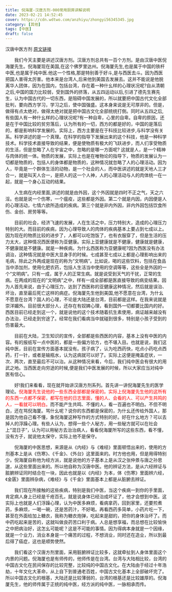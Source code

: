 ```yaml
---
title: 倪海厦-汉唐方剂-000常用厨房讲解说明
date: 2023-02-21 14:52:45
cover: https://cdn.wdtwo.com/anzhiyu/zhongyi56345345.jpg
category: [其他]
tags: [中医]
draft: false
---
```


汉唐中医方剂
[原文链接](http://www.jingfangzhijia.cn/list-156-1.html)
<!--more-->

　　我们今天主要是讲述汉唐方剂。汉唐方剂总共有一百个方剂。是由汉唐中医倪海厦先生。倪海厦现在美国,在这个佛罗里达州。倪海厦先生,也是属于中国的铁杆中医,也是属于纯中医.他这一个性格,那是特别善于好斗,是与西医去斗。因为西医把国人害得太厉害。他本来是台湾人,后来他到美国去发展去。这并不能说是他脱离华人团体，因为在国内，包括台湾，存在着一种什幺样的心理状况呢?自从清朝之后,中国的国力比较弱，受到国外的挤落，从五四运动以后,引进了德先生赛先生，认为中国古代的一切东西，是阻碍中国发展的，所以就要把中国古代文化全部批判，要向西方学习，学习之后，使中国强盛。这本身来说是无可厚非的。但是，做得有点太绝对，做得太绝对就是把中国古文化全部统统打倒。同时从五四之后,有些国人有一种什幺样的心理状况呢?有一种自卑，心里的自卑。自卑的原因，还是在于中国比较的贫穷落后，认为所有的一切，西方的都是好的，中国的是落后的，都是影响科学发展的。实际上，西方主要是在于科技比较进步,与科学没有关系。科学讲述的是一个真理。在科学的指导下发展出来的这个科技，他是一种科学技术。科学技术直接导致的结果，便是使物质有极大的飞跃进步，而人们享受物质的生活，但是忽略了人在宇宙之中，忽略的是哪一方面呢? 这就是人，是一个精神与肉体的统一体。物质的发展，实际上也是在唯物论的指导下，物质的发展认为一切都是物质的，包括人的身体都是物质的，这种情况就忽略了人的心理活动。因为人，毕竟是一个群体生活的动物，是一个社会的人，而中医讲述的就是天地人三才合一，就是叫天人合一，是把人的这一个人神，人的心理活动与人的肉体统一在一起，就是一个身心互动的结果。

　　人生病在内经里面,讲述的就是由外因，这个外因就是四时不正之气，天之六淫。也就是说一个伤寒，一个瘟疫，这些都是外因。第二个就是内因，内因便是人的心理活动，七情六欲所造成的疾病。第三个就是非内外因，非内外因包括饮食所伤、金创、房劳等等。

　　目前的社会，经济飞速的发展，人在生活之中，压力特别大，造成的心理压力特别的大。而目前的疾病，因为心理导致人的肉体的疾病基本上要占到七成以上。因为现在的物质比较的进步了，人都可以吃饱饭了，也有衣服穿了，但是生活的压力太大，这种情况西医便称为亚健康。实际上亚健康就是不健康，健康就是健康，不健康就是不健康。就是一种疾病。为什幺西医称为亚健康呢?因为西医没有办法调治，这种情况就是中医大显身手的时候。七成甚至七成以上都是心理影响出来的毛病，除此之外两成是现在的称为“文明病”。比如说，喝的这些饮料，包括在食品当中添加剂，使用化肥农药，包括人生活当中使用的空调等等，这些全是外因的一个“文明病”。只有一成，属于人的正常生病。就是说受到天气的干扰，正常的生病。在两成的现在的"文明病"之中，样有一成全部都是医直接导致的病变结果。因为人首先来说，由于心理压力，达到了西医称的亚健康这种情况，然后就是误治、坏治，直至最后死亡这样的病症。倪海厦先生他到美国,他不愿意在台湾，为什幺不愿意在台湾？国人的心理，不论是大陆还是台湾，目前都是这样。在我来说就是崇洋媚外。目前很大部分人，还存在有奴婢心理，看到国外一切都要比国内的好。西医目前已经走到这一个，就是说他的这个技术随着抗生素使用，病证越来越没有办法治，已经走到穷途了。经常在我们看病当中就碰到很多，特别是小孩子受到的伤害最大。

　　目前在大陆，卫生知识的宣传，全部都是些西医的内容，基本上没有中医的内容。有的报纸写一点中医的，都是一些偏方验方，也不堪入目。也就是说，我们这纯中医，目前在宣传方面基本就没有。孩子病了，认为吃西药快，吃点小药吃点西药，打一针，或者是输瓶水，认为这病就可以好了。实际上这便是掩盖症状，一次、两次，直至最后不可以治。从这种情况来看，今后，我们纯中医会有很大的用武之地。当西医走向穷途的时候,便是我们中医发展的时候，所以大家应当对纯中医有信心。

　　好!我们来看看，现在就开始讲汉唐方剂系列。首先讲一讲倪海厦先生的医学理论。<span style='color:red;'>倪海厦先生说他的一些东西全部都是保密的。实际上倪海厦先生他的这所有的东西一点都不保密，都写在他的日志里面，懂的人、会看的人、可以产生共鸣的人，一看就可以明白。</span>而不能产生共鸣、不懂的人，看一百遍也不明白。不但不明白，还在骂倪海厦。骂什幺呢？说你的东西都是保密的，为什幺还传给外国人，那是因为他自己看不懂，象倪海厦这种写作的方式特别的好。好在什幺地方？可以去掉人的浮躁心理。有些人认为，想得一些个人秘方，用一些秘方就可以在社会上“混日子”，认为可以用秘方去治治病人，看看倪海厦所写的这些东西，看不懂，没有方子，就说他太保守，实际上他不是保守。

　　倪海厦的中医思想，来源是从《内经》与《难经》里面顿悟出来的，使用的方剂基本上是从《伤寒》、《千金》、《外台》这里面来的。时方他也用，但是用得特别少。倪海厦自称他为经方派，就是说他的方子基本上是从汉之张仲景与唐之孙思邈，从这些里面出来的。所以他自称为汉唐中医。他的辨证方法，是从六经辨证与脏腑辨证同时结合在一块，因此也就是以《内经》为本，体《伤寒》里面辨六经，《金匮》里面辨杂病，《难经》与《千金》里面基本上都是从脏腑去辨证。

　　我们现在所接触的这些疾病，特别是我们中医，当这个疾病一到你的手里面，肯定病人身上已经是千疮百孔，就是说身体已经治成坏证了，他才会想到中医。这实际上也就是人们浮躁心理，认为中医多麻烦，看病拿药，回到家里，还要煎煮药，多麻烦，一喝一碗，还是苦药汁，不好喝。再看西药多简单，小药片吃一下，甚至在外面给加上糖衣，我称为糖衣炮弹，吃起来是甜的，把你的身体治坏了。而中药吃起来是苦的，这就叫做良药苦口利于病。人总是想享福，而总想在比较愉快之中把病治好，这怎幺可能呢？这是不可能的事情。因为得病本身就是一个因缘，就是一个业力，消业本身是一个痛苦的过程，不想消业，同时还在造业，所以到最后得了癌症，这也是顺势使然。

　　我们看这个汉唐方剂里面，采用脏腑辨证比较多，这就牵扯到人身体里面这个内景的问题。倪海厦也是有师传的，他师传是在台湾。台湾与大陆相比较，台湾的中国古文化在民间保存的比较完整，比较纯的中国古文化。在大陆由于经过十年浩劫，十年文化大革命，从上自下到普通老百姓，中国古文化基本上全部破坏完了。所以中国古文化的根基，大陆还是比较薄弱的，台湾的根基还是比较雄厚的。倪海厦先生，他的师传属于正统的纯中医，经方派的纯中医，一脉相承而传。






















